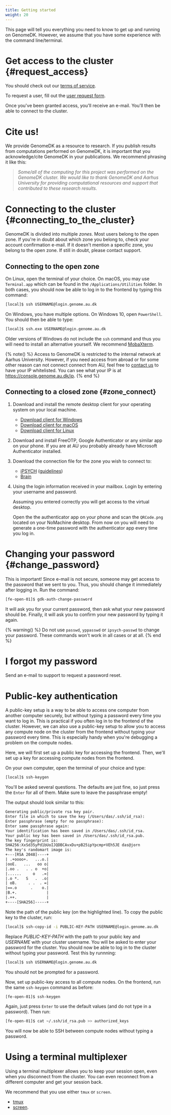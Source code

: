 ```yaml
---
title: Getting started
weight: 20
---
```


This page will tell you everything you need to know to get up and
running on GenomeDK. However, we assume that you have some experience
with the command line/terminal.

# Get access to the cluster {#request_access}

You should check out our [terms of service](/terms).

To request a user, fill out the [user request
form](https://console.genome.au.dk/user-requests/create/).

Once you've been granted access, you'll receive an e-mail. You'll
then be able to connect to the cluster.

# Cite us!

We provide GenomeDK as a resource to research. If you publish results
from computations performed on GenomeDK, it is important that you
acknowledge/cite GenomeDK in your publications. We recommend phrasing it
like this:

> *Some/all of the computing for this project was performed on the
> GenomeDK cluster. We would like to thank GenomeDK and Aarhus
> University for providing computational resources and support that
> contributed to these research results.*

# Connecting to the cluster {#connecting_to_the_cluster}

GenomeDK is divided into multiple *zones*. Most users belong to the open
zone. If you're in doubt about which zone you belong to, check your
account confirmation e-mail. If it doesn't mention a specific zone, you
belong to the open zone. If still in doubt, please contact support.

## Connecting to the open zone

On Linux, open the terminal of your choice. On macOS, you may use
`Terminal.app` which can be found in
the `/Applications/Utilities` folder. In
both cases, you should now be able to log in to the frontend by typing
this command:

```bash
[local]$ ssh USERNAME@login.genome.au.dk
```

On Windows, you have multiple options. On Windows 10, open
`PowerShell`. You should then be able
to type:

```bash
[local]$ ssh.exe USERNAME@login.genome.au.dk
```

Older versions of Windows do not include the `ssh` command and thus you will need to install an alternative
yourself. We recommend [MobaXterm](https://mobaxterm.mobatek.net/).

{% note() %}
Access to GenomeDK is restricted to the internal network at Aarhus
University. However, if you need access from abroad or for some other
reason can not connect connect from AU, feel free to
[contact us](/support) to have your IP
whitelisted. You can see what your IP is at
<https://console.genome.au.dk/ip>.
{% end %}

## Connecting to a closed zone {#zone_connect}

1.  Download and install the remote desktop client for your operating
    system on your local machine.

    -   [Download client for
        Windows](https://www.nomachine.com/download/download&id=8)
    -   [Download client for
        macOS](https://www.nomachine.com/download/download&id=7)
    -   [Download client for
        Linux](https://www.nomachine.com/download/linux&id=1)

2.  Download and install FreeOTP, Google Authenticator or any similar
    app on your phone. If you are at AU you probably already have
    Microsoft Authenticator installed.

3.  Download the connection file for the zone you wish to connect to:

    * [iPSYCH](/zones/ipsych.nxs) ([guidelines](/assets/iPSYCH_Guidelines_GDK_2021_04_13.pdf))
    * [Brain](/zones/brain.nxs)

4.  Using the login information received in your mailbox. Login by
    entering your username and password.

    Assuming you entered correctly you will get access to the virtual
    desktop.

    Open the the authenticator app on your phone and scan the
    `QRCode.png` located on your
    NoMachine desktop. From now on you will need to generate a one-time
    password with the authenticator app every time you log in.

# Changing your password {#change_password}

This is important! Since e-mail is not secure, someone may get access to
the password that we sent to you. Thus, you should change it immediately
after logging in. Run the command:

```bash
[fe-open-01]$ gdk-auth-change-password
```

It will ask you for your current password, then ask what your new
password should be. Finally, it will ask you to confirm your new
password by typing it again.

{% warning() %}
Do not use `passwd`, `yppasswd` or `ipsych-passwd` to change your password.
These commands won't work in all cases or at all.
{% end %}

# I forgot my password

Send an e-mail to support to request a password reset.

# Public-key authentication

A public-key setup is a way to be able to access one computer from
another computer securely, but without typing a password every time you
want to log in. This is practical if you often log in to the frontend of
the cluster. However, we can also use a public-key setup to allow you to
access any compute node on the cluster from the frontend without typing
your password every time. This is especially handy when you're
debugging a problem on the compute nodes.

Here, we will first set up a public key for accessing the frontend.
Then, we'll set up a key for accessing compute nodes from the frontend.

On your own computer, open the terminal of your choice and type:

```bash
[local]$ ssh-keygen
```

You'll be asked several questions. The defaults are just fine, so just
press the `Enter` for all of them. Make
sure to leave the passphrase empty!

The output should look similar to this:

```txt
Generating public/private rsa key pair.
Enter file in which to save the key (/Users/das/.ssh/id_rsa):
Enter passphrase (empty for no passphrase):
Enter same passphrase again:
Your identification has been saved in /Users/das/.ssh/id_rsa.
Your public key has been saved in /Users/das/.ssh/id_rsa.pub.
The key fingerprint is:
SHA256:XxSd35yPd1bUoIJQDBCAvxDu+pB25ipYpcmp+VEh5JE das@jorn
The key's randomart image is:
+---[RSA 2048]----+
| .+oooo+.   ...o.|
|ooE.   ...   oo o|
|.oo .   . . o  +o|
|......     o   .=|
|.o *.   S   .  .o|
| oB.     . .  . =|
|==.o      .    o.|
|B.+.             |
|.++.             |
+----[SHA256]-----+
```

Note the path of the public key (on the highlighted line). To copy the
public key to the cluster, run:

```bash
[local]$ ssh-copy-id -i PUBLIC-KEY-PATH USERNAME@login.genome.au.dk
```

Replace *PUBLIC-KEY-PATH* with the path to your public key and
*USERNAME* with your cluster username. You will be asked to enter your
password for the cluster. You should now be able to log in to the
cluster without typing your password. Test this by runnning:

```bash
[local]$ ssh USERNAME@login.genome.au.dk
```

You should not be prompted for a password.

Now, set up public-key access to all compute nodes. On the frontend, run
the same `ssh-keygen` command as
before:

```bash
[fe-open-01]$ ssh-keygen
```

Again, just press `Enter` to use the
default values (and do not type in a password). Then run:

```bash
[fe-open-01]$ cat ~/.ssh/id_rsa.pub >> authorized_keys
```

You will now be able to SSH between compute nodes without typing a
password.

# Using a terminal multiplexer

Using a terminal multiplexer allows you to keep your session open, even
when you disconnect from the cluster. You can even reconnect from a
different computer and get your session back.

We recommend that you use either `tmux` or `screen`.

-   [tmux](https://github.com/tmux/tmux/wiki)
-   [screen](https://www.gnu.org/software/screen/manual/screen.html).
